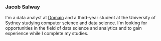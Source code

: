 ### Jacob Salway

I'm a data analyst at [Domain](https://domain.com.au) and a third-year student at the University of Sydney studying computer science and data science. I'm looking for opportunities in the field of data science and analytics and to gain experience while I complete my studies.
